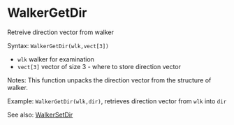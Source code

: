 # WalkerGetDir

Retreive direction vector from walker

Syntax: `WalkerGetDir(wlk,vect[3])`

* `wlk` walker for examination
* `vect[3]` vector of size 3 - where to store direction vector 

Notes: This function unpacks the direction vector from the structure of walker.

Example: `WalkerGetDir(wlk,dir)`, retrieves direction vector from `wlk` into `dir`

See also: [WalkerSetDir](/api-native-functions/walkersetdir.md)

